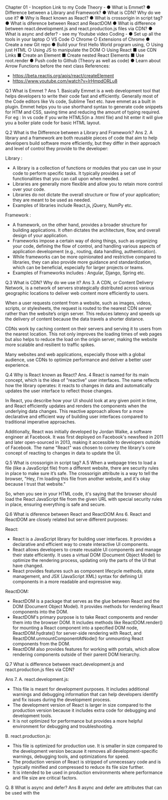 Chapter 01 - Inception
Link to my Code
Theory -
● What is Emmet?
● Difference between a Library and Framework?
● What is CDN? Why do we use it?
● Why is React known as React?
● What is crossorigin in script tag?
● What is diference between React and ReactDOM
● What is difference between react.development.js and react.production.js files via CDN?
● What is async and defer? - see my Youtube video
Coding -
● Set up all the tools in your laptop
○ VS Code
○ Chrome
○ Extensions of Chrome
● Create a new Git repo
● Build your first Hello World program using,
○ Using just HTML
○ Using JS to manipulate the DOM
○ Using React
■ use CDN Links
■ Create an Element
■ Create nested React Elements
■ Use root.render
● Push code to Github (Theory as well as code)
● Learn about Arrow Functions before the next class
References:

- https://beta.reactjs.org/apis/react/createElement
- https://www.youtube.com/watch?v=IrHmpdORLu8

Q.1 What is Emmet ?
Ans 1. Basically Emmet is a web development tool that helps developers to write their code fast and efficiently. Generally most of the Code editors like Vs code, Sublime Text etc. have emmet as a built in plugin. Emmet helps you to use shorthand syntax to generate code snippets for HTM and CSS, saving time and reducing the amount of typing required.
For eg : In vs code if you write HTML5(in a .html file) and hit enter it will give you a boiler plate code for basic HTML layout.

Q.2 What is the Difference between a Library and Framework?
Ans 2. A library and a framework are both reusable pieces of code that aim to help developers build software more efficiently, but they differ in their approach and level of control they provide to the developer:

Library :

- A library is a collection of functions or modules that you can use in your code to perform specific tasks. It typically provides a set of functionalities that you can call upon when needed.
- Libraries are generally more flexible and allow you to retain more control over your code.
- Libraries do not dictate the overall structure or flow of your application; they are meant to be used as needed.
- Examples of libraries include React.js, jQuery, NumPy etc.

Framework :

- A framework, on the other hand, provides a broader structure for building applications. It often dictates the architecture, flow, and overall design of your application.
- Frameworks impose a certain way of doing things, such as organizing your code, defining the flow of control, and handling various aspects of application development (e.g., routing, data handling, authentication).
- While frameworks can be more opinionated and restrictive compared to libraries, they can also provide more guidance and standardization, which can be beneficial, especially for larger projects or teams.
- Examples of Frameworks includes : Angular, Django, Spring etc.

Q.3 What is CDN? Why do we use it?
Ans 3. A CDN, or Content Delivery Network, is a network of servers strategically distributed across various geographic locations to deliver web content more efficiently to users.

When a user requests content from a website, such as images, videos, scripts, or stylesheets, the request is routed to the nearest CDN server rather than the website’s origin server. This reduces latency and speeds up the delivery of content because the data travels a shorter distance.

CDNs work by caching content on their servers and serving it to users from the nearest location. This not only improves the loading times of web pages but also helps to reduce the load on the origin server, making the website more scalable and resilient to traffic spikes.

Many websites and web applications, especially those with a global audience, use CDNs to optimize performance and deliver a better user experience.

Q.4 Why is React known as React?
Ans. 4 React is named for its main concept, which is the idea of "reactive" user interfaces. The name reflects how the library operates: it reacts to changes in data and automatically updates the user interface to reflect those changes.

In React, you describe how your UI should look at any given point in time, and React efficiently updates and renders the components when the underlying data changes. This reactive approach allows for a more declarative and efficient way of building user interfaces compared to traditional imperative approaches.

Additionally, React was initially developed by Jordan Walke, a software engineer at Facebook. It was first deployed on Facebook's newsfeed in 2011 and later open-sourced in 2013, making it accessible to developers outside of Facebook. The name "React" was chosen to convey the library's core concept of reacting to changes in data to update the UI.

Q.5 What is crossorigin in script tag?
A.5 When a webpage tries to load a file (like a JavaScript file) from a different website, there are security rules in place to make sure it’s safe. The crossorigin attribute is a way to tell the browser, "Hey, I'm loading this file from another website, and it's okay because I trust that website."

So, when you see <script crossorigin src="https://unpkg.com/react@18/umd/react.development.js"></script> in your HTML code, it's saying that the browser should load the React JavaScript file from the given URL with special security rules in place, ensuring everything is safe and secure.

Q.6 What is diference between React and ReactDOM
Ans 6. React and ReactDOM are closely related but serve different purposes:

React:

- React is a JavaScript library for building user interfaces. It provides a declarative and efficient way to create interactive UI components.
- React allows developers to create reusable UI components and manage their state efficiently. It uses a virtual DOM (Document Object Model) to optimize the rendering process, updating only the parts of the UI that have changed.
- React provides features such as component lifecycle methods, state management, and JSX (JavaScript XML) syntax for defining UI components in a more readable and expressive way.

ReactDOM:

- ReactDOM is a package that serves as the glue between React and the DOM (Document Object Model). It provides methods for rendering React components into the DOM.
- ReactDOM's primary purpose is to take React components and render them into the browser DOM. It includes methods like ReactDOM.render() for mounting a React component into a specified DOM node, ReactDOM.hydrate() for server-side rendering with React, and ReactDOM.unmountComponentAtNode() for unmounting React components from the DOM.
- ReactDOM also provides features for working with portals, which allow rendering components outside of their parent DOM hierarchy.

Q.7 What is difference between react.development.js and react.production.js files via CDN?

Ans 7. A. react.development.js:

- This file is meant for development purposes. It includes additional warnings and debugging information that can help developers identify and fix issues during the development process.
- The development version of React is larger in size compared to the production version because it includes extra code for debugging and development tools.
- It is not optimized for performance but provides a more helpful environment for debugging and troubleshooting.

B. react.production.js:

- This file is optimized for production use. It is smaller in size compared to the development version because it removes all development-specific warnings, debugging tools, and optimizations for speed.
- The production version of React is stripped of unnecessary code and is typically minified and compressed to reduce its file size further.
- It is intended to be used in production environments where performance and file size are critical factors.

Q. 8 What is async and defer?
Ans 8 async and defer are attributes that can be used with the <script> tag in HTML to control the loading and execution of external JavaScript files:

async:

- When you include the async attribute in a <script> tag, it tells the browser to begin downloading the script file immediately without blocking the rendering of the page.
- The script will be executed asynchronously as soon as it finishes downloading, regardless of whether the HTML parsing has finished or not.
- This can lead to scripts being executed out of order, especially if they depend on each other, as the browser will execute them as soon as they are downloaded, without waiting for any other scripts or the DOM to be fully loaded.

defer:

- The defer attribute also tells the browser to download the script file without blocking the rendering of the page, similar to async.
- However, scripts with the defer attribute will only be executed after the HTML parsing is completed.
- Multiple scripts with the defer attribute will be executed in the order they appear in the HTML document.
  This is useful when you have scripts that depend on the DOM being fully constructed before they are executed, as they are guaranteed to run after the DOM is ready but before the DOMContentLoaded event.

In summary:

- Use async when the script doesn't depend on the DOM or other scripts and can be executed as soon as it's downloaded.
- Use defer when the script depends on the DOM being fully parsed or other scripts being executed but doesn't need to be executed immediately after downloading.
